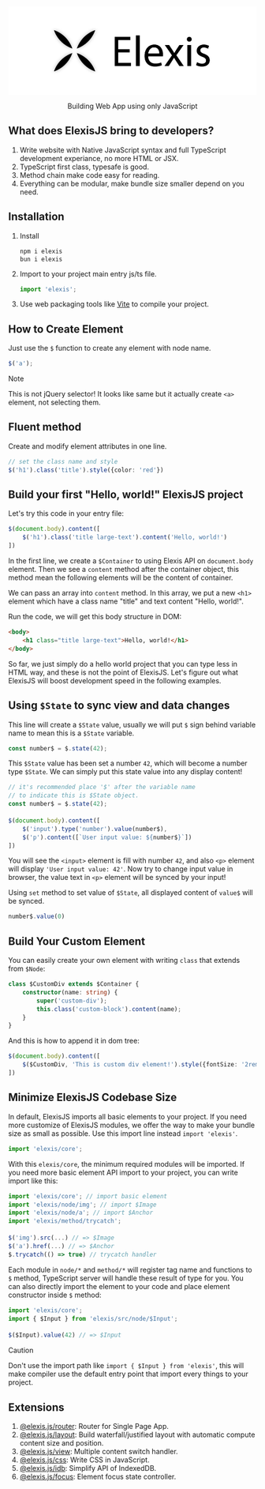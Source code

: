 <picture style="display: flex; justify-content: center">
  <source media="(prefers-color-scheme: dark)" srcset="https://raw.githubusercontent.com/defaultkavy-dev/elexis/refs/heads/assets/logo_light.png">
  <source media="(prefers-color-scheme: light)" srcset="https://raw.githubusercontent.com/defaultkavy-dev/elexis/refs/heads/assets/logo_dark.png">
  <img src="https://raw.githubusercontent.com/defaultkavy-dev/elexis/refs/heads/assets/logo_dark.png" alt="Elexis Logo">
</picture>
<p style="text-align: center">Building Web App using only JavaScript</p>

## What does ElexisJS bring to developers?
1. Write website with Native JavaScript syntax and full TypeScript development experiance, no more HTML or JSX.
2. TypeScript first class, typesafe is good.
3. Method chain make code easy for reading.
4. Everything can be modular, make bundle size smaller depend on you need.

## Installation
1. Install
    ```
    npm i elexis
    bun i elexis
    ```
2. Import to your project main entry js/ts file.
    ```ts
    import 'elexis';
    ```
3. Use web packaging tools like [Vite](https://vitejs.dev/) to compile your project.

## How to Create Element
Just use the `$` function to create any element with node name.
```ts
$('a');
```
> [!NOTE]
> This is not jQuery selector! It looks like same but it actually create `<a>` element, not selecting them.

## Fluent method
Create and modify element attributes in one line.
```ts
// set the class name and style
$('h1').class('title').style({color: 'red'})
```

## Build your first "Hello, world!" ElexisJS project
Let's try this code in your entry file:

```ts
$(document.body).content([
    $('h1').class('title large-text').content('Hello, world!')
])
```

In the first line, we create a `$Container` to using Elexis API on `document.body` element. Then we see a `content` method after the container object, this method mean the following elements will be the content of container.

We can pass an array into `content` method. In this array, we put a new `<h1>` element which have a class name "title" and text content "Hello, world!".

Run the code, we will get this body structure in DOM:

```html
<body>
    <h1 class="title large-text">Hello, world!</h1>
</body>
```

So far, we just simply do a hello world project that you can type less in HTML way, and these is not the point of ElexisJS. Let's figure out what ElexisJS will boost development speed in the following examples.

## Using `$State` to sync view and data changes
This line will create a `$State` value, usually we will put `$` sign behind variable name to mean this is a `$State` variable.

```ts
const number$ = $.state(42);
```

This `$State` value has been set a number `42`, which will become a number type `$State`. We can simply put this state value into any display content!

```ts
// it's recommended place '$' after the variable name
// to indicate this is $State object.
const number$ = $.state(42);

$(document.body).content([
    $('input').type('number').value(number$),
    $('p').content([`User input value: ${number$}`])
])
```

You will see the `<input>` element is fill with number `42`, and also `<p>` element will display `'User input value: 42'`. Now try to change input value in browser, the value text in `<p>` element will be synced by your input!

Using `set` method to set value of `$State`, all displayed content of `value$` will be synced.
```ts
number$.value(0)
```

## Build Your Custom Element
You can easily create your own element with writing `class` that extends from `$Node`:
```ts
class $CustomDiv extends $Container {
    constructor(name: string) {
        super('custom-div');
        this.class('custom-block').content(name);
    }
}
```
And this is how to append it in dom tree:
```ts
$(document.body).content([
    $($CustomDiv, 'This is custom div element!').style({fontSize: '2rem'})
])
```

## Minimize ElexisJS Codebase Size
In default, ElexisJS imports all basic elements to your project. If you need more customize of ElexisJS modules, we offer the way to make your bundle size as small as possible. Use this import line instead `import 'elexis'`.
```ts
import 'elexis/core';
```

With this `elexis/core`, the minimum required modules will be imported. If you need more basic element API import to your project, you can write import like this:
```ts
import 'elexis/core'; // import basic element
import 'elexis/node/img'; // import $Image
import 'elexis/node/a'; // import $Anchor
import 'elexis/method/trycatch';

$('img').src(...) // => $Image
$('a').href(...) // => $Anchor
$.trycatch(() => true) // trycatch handler
```
Each module in `node/*` and `method/*` will register tag name and functions to `$` method, TypeScript server will handle these result of type for you. You can also directly import the element to your code and place element constructor inside `$` method:
```ts
import 'elexis/core';
import { $Input } from 'elexis/src/node/$Input';

$($Input).value(42) // => $Input
```
> [!CAUTION]
> Don't use the import path like `import { $Input } from 'elexis'`, this will make compiler use the default entry point that import every things to your project.

## Extensions
1. [@elexis.js/router](https://github.com/elexis-js/router): Router for Single Page App.
2. [@elexis.js/layout](https://github.com/elexis-js/layout): Build waterfall/justified layout with automatic compute content size and position.
3. [@elexis.js/view](https://github.com/elexis-js/view): Multiple content switch handler.
4. [@elexis.js/css](https://github.com/elexis-js/css): Write CSS in JavaScript.
5. [@elexis.js/idb](https://github.com/elexis-js/idb): Simplify API of IndexedDB.
6. [@elexis.js/focus](https://github.com/elexis-js/focus): Element focus state controller.